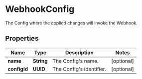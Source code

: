 

# WebhookConfig

The Config where the applied changes will invoke the Webhook.

## Properties

| Name | Type | Description | Notes |
|------------ | ------------- | ------------- | -------------|
|**name** | **String** | The Config&#39;s name. |  [optional] |
|**configId** | **UUID** | The Config&#39;s identifier. |  [optional] |



